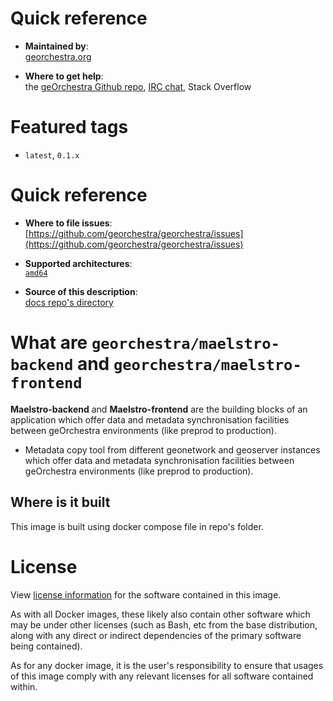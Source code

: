 # Quick reference

-    **Maintained by**:  
     [georchestra.org](https://www.georchestra.org/)

-    **Where to get help**:  
     the [geOrchestra Github repo](https://github.com/georchestra/georchestra), [IRC chat](https://matrix.to/#/#georchestra:osgeo.org), Stack Overflow

# Featured tags

- `latest`, `0.1.x`

# Quick reference

-	**Where to file issues**:  
     [https://github.com/georchestra/georchestra/issues](https://github.com/georchestra/georchestra/issues)

-	**Supported architectures**:   
     [`amd64`](https://hub.docker.com/r/amd64/docker/)

-	**Source of this description**:  
     [docs repo's directory](https://github.com/georchestra/maelstro/blob/main/DOCKER_HUB.md)

# What are `georchestra/maelstro-backend` and `georchestra/maelstro-frontend`

**Maelstro-backend** and **Maelstro-frontend** are the building blocks of an application which offer data and metadata synchronisation facilities between geOrchestra environments (like preprod to production).
- Metadata copy tool from different geonetwork and geoserver instances which offer data and metadata synchronisation facilities between geOrchestra environments (like preprod to production).

[//]: # (# How to use this image)

[//]: # (As for every other geOrchestra webapp, its configuration resides in the data directory &#40;[datadir]&#40;https://github.com/georchestra/datadir&#41;&#41;, typically something like /etc/georchestra, where it expects to find a maelstro sub-directory.)

[//]: # (It is recommended to use the official docker composition: https://github.com/georchestra/docker.)

[//]: # (For this specific component, see the section `maelstro` in the [`georchestra/docker/docker-compose.yml`]&#40;https://github.com/georchestra/docker/blob/master/docker-compose.yml&#41; file.)

## Where is it built

This image is built using docker compose file in repo's folder.

# License

View [license information](https://www.georchestra.org/software.html) for the software contained in this image.

As with all Docker images, these likely also contain other software which may be under other licenses (such as Bash, etc from the base distribution, along with any direct or indirect dependencies of the primary software being contained).

[//]: # (Some additional license information which was able to be auto-detected might be found in [the `repo-info` repository's georchestra/ directory]&#40;&#41;.)

As for any docker image, it is the user's responsibility to ensure that usages of this image comply with any relevant licenses for all software contained within.
